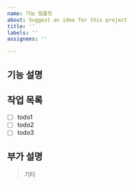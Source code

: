 ```yaml
---
name: 기능 템플릿
about: Suggest an idea for this project
title: ''
labels: ''
assignees: ''

---
```


## 기능 설명
> 

## 작업 목록
- [ ] todo1
- [ ] todo2
- [ ] todo3

## 부가 설명
> 기타
